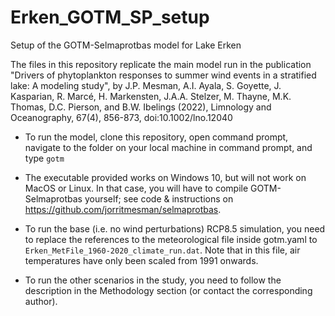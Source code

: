 # Erken_GOTM_SP_setup
Setup of the GOTM-Selmaprotbas model for Lake Erken

The files in this repository replicate the main model run in the publication "Drivers of phytoplankton responses to summer wind events in a stratified lake: A modeling study", by J.P. Mesman, A.I. Ayala, S. Goyette, J. Kasparian, R. Marcé, H. Markensten, J.A.A. Stelzer, M. Thayne, M.K. Thomas, D.C. Pierson, and B.W. Ibelings (2022), Limnology and Oceanography, 67(4), 856-873, doi:10.1002/lno.12040

- To run the model, clone this repository, open command prompt, navigate to the folder on your local machine in command prompt, and type `gotm`

- The executable provided works on Windows 10, but will not work on MacOS or Linux. In that case, you will have to compile GOTM-Selmaprotbas yourself; see code & instructions on https://github.com/jorritmesman/selmaprotbas. 

- To run the base (i.e. no wind perturbations) RCP8.5 simulation, you need to replace the references to the meteorological file inside gotm.yaml to `Erken_MetFile_1960-2020_climate_run.dat`. Note that in this file, air temperatures have only been scaled from 1991 onwards.  

- To run the other scenarios in the study, you need to follow the description in the Methodology section (or contact the corresponding author). 
